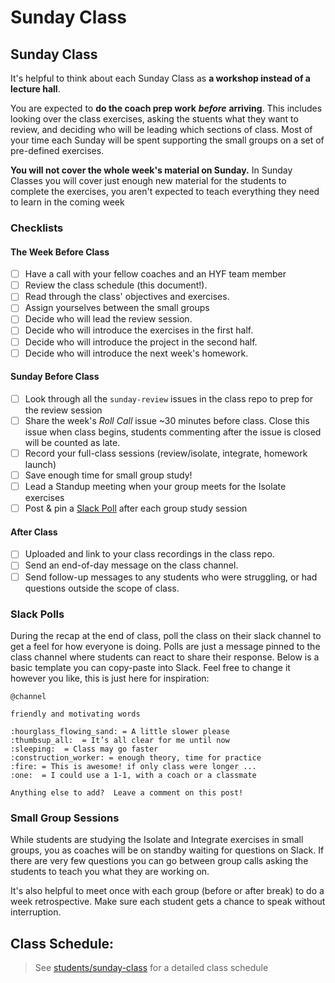 # Sunday Class

## Sunday Class

It's helpful to think about each Sunday Class as **a workshop instead of a lecture hall**.

You are expected to **do the coach prep work** _**before**_ **arriving**. This includes looking over the class exercises, asking the stuents what they want to review, and deciding who will be leading which sections of class. Most of your time each Sunday will be spent supporting the small groups on a set of pre-defined exercises.

**You will not cover the whole week's material on Sunday.** In Sunday Classes you will cover just enough new material for the students to complete the exercises, you aren't expected to teach everything they need to learn in the coming week

### Checklists

#### The Week Before Class

* [ ] Have a call with your fellow coaches and an HYF team member
* [ ] Review the class schedule \(this document!\).
* [ ] Read through the class' objectives and exercises.
* [ ] Assign yourselves between the small groups
* [ ] Decide who will lead the review session.
* [ ] Decide who will introduce the exercises in the first half.
* [ ] Decide who will introduce the project in the second half.
* [ ] Decide who will introduce the next week's homework.

#### Sunday Before Class

* [ ] Look through all the `sunday-review` issues in the class repo to prep for the review session
* [ ] Share the week's _Roll Call_ issue ~30 minutes before class.  Close this issue when class begins, students commenting after the issue is closed will be counted as late.
* [ ] Record your full-class sessions \(review/isolate, integrate, homework launch\)
* [ ] Save enough time for small group study!
* [ ] Lead a Standup meeting when your group meets for the Isolate exercises
* [ ] Post & pin a [Slack Poll](sunday-class.md#slack-poll) after each group study session

#### After Class

* [ ] Uploaded and link to your class recordings in the class repo.
* [ ] Send an end-of-day message on the class channel.
* [ ] Send follow-up messages to any students who were struggling, or had questions outside the scope of class.

### Slack Polls

During the recap at the end of class, poll the class on their slack channel to get a feel for how everyone is doing. Polls are just a message pinned to the class channel where students can react to share their response. Below is a basic template you can copy-paste into Slack. Feel free to change it however you like, this is just here for inspiration:

```text
@channel

friendly and motivating words

:hourglass_flowing_sand: = A little slower please
:thumbsup_all:  = It’s all clear for me until now
:sleeping:  = Class may go faster
:construction_worker: = enough theory, time for practice
:fire: = This is awesome! if only class were longer ...
:one:  = I could use a 1-1, with a coach or a classmate

Anything else to add?  Leave a comment on this post!
```

### Small Group Sessions

While students are studying the Isolate and Integrate exercises in small groups, you as coaches will be on standby waiting for questions on Slack. If there are very few questions you can go between group calls asking the students to teach you what they are working on.

It's also helpful to meet once with each group \(before or after break\) to do a week retrospective. Make sure each student gets a chance to speak without interruption.

## Class Schedule:

> See [students/sunday-class](../students/sunday-class.md) for a detailed class schedule

